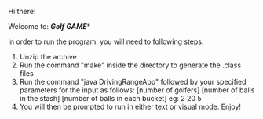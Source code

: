 Hi there!

Welcome to:
*****Golf GAME******

In order to run the program, you will need to following steps:
1. Unzip the archive
2. Run the command "make" inside the directory to generate the .class files
3. Run the command "java DrivingRangeApp" followed by your specified parameters
for the input as follows:
[number of golfers] [number of balls in the stash] [number of balls in each bucket]
eg: 2 20 5
4. You will then be prompted to run in either text or visual mode.
Enjoy! 


